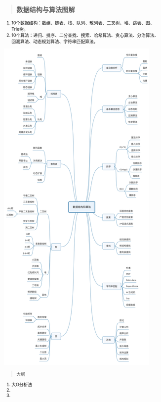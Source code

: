 > ## 数据结构与算法图解

1. 10个数据结构：数组、链表、栈、队列、散列表、二叉树、堆、跳表、图、Trie树。
2. 10个算法：递归、排序、二分查找、搜索、哈希算法、贪心算法、分治算法、回溯算法、动态规划算法、字符串匹配算法。



![1723816797148](images/readme/1723816797148.png)

> 大纲

1. 大O分析法
2.
3.
